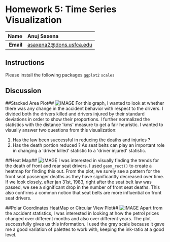 Homework 5: Time Series Visualization
==============================

| **Name**  | Anuj Saxena  |
|----------:|:-------------|
| **Email** | asaxena2@dons.usfca.edu |

## Instructions ##

Please install the following packages
```ggplot2```
```scales```

## Discussion ##

##Stacked Area Plot##
![IMAGE](stacked_area.png)
For this graph, I wanted to look at whether there was any change in the accident behavior
with respect to the drivers. I divided both the drivers killed and drivers injured by their
standard deviations in order to show their proportions. I further normalized the statistics with the distance 'kms'
measure to get a fair heuristic. I wanted to visually answer two questions from this 
visualization:
1) Has the law been successful in reducing the deaths and injuries ?
2) Has the death portion reduced ? As seat belts can play an important role in changing a 'driver killed' statistic
to a 'driver injured' statistic.

##Heat Map##
![IMAGE](heat_maps.png)
I was interested in visually finding the trends for the death of front and rear seat drivers. I used `geom_rect()` to
create a heatmap for finding this out. From the plot, we surely see a pattern for the front seat passenger deaths as they
have significantly decreased over time. If we look closely, after jan 31st, 1983, right after the seat belt law was passed,
we see a significant drop in the number of front seat deaths. This also confirms a common notion that seat belts are more
influential on front seat drivers.

##Polar Coordinates HeatMap or Circular View Plot##
![IMAGE](polar_heatmap.png)
Apart from the accident statistics, I was interested in looking at how the petrol prices changed over different months and
also over different years. The plot successfully gives us this information. I used the gray scale because it gave me
a good variation of palettes to work with, keeping the ink-ratio at a good level.